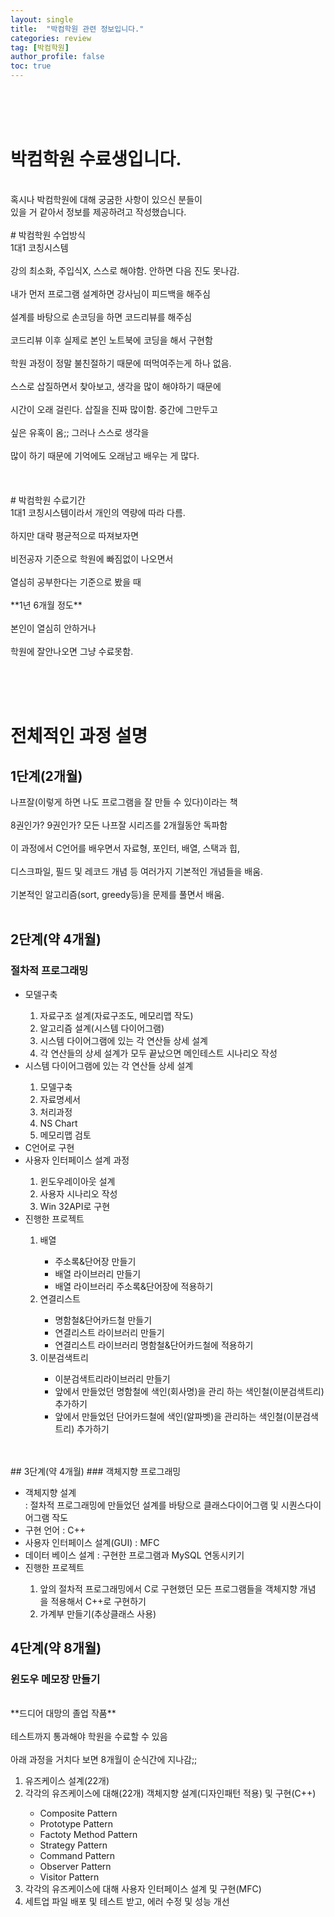 ```yaml
---
layout: single
title:  "박컴학원 관련 정보입니다."
categories: review
tag: [박컴학원]
author_profile: false
toc: true
---
```

<br><br><br>
# 박컴학원 수료생입니다.
<br>
혹시나 박컴학원에 대해 궁굼한 사항이 있으신 분들이<br>
있을 거 같아서 정보를 제공하려고 작성했습니다.
<br><br>
# 박컴학원 수업방식
<br>
1대1 코칭시스템<br><br>
강의 최소화, 주입식X, 스스로 해야함. 안하면 다음 진도 못나감.<br><br>
내가 먼저 프로그램 설계하면 강사님이 피드백을 해주심<br><br>
설계를 바탕으로 손코딩을 하면 코드리뷰를 해주심<br><br>
코드리뷰 이후 실제로 본인 노트북에 코딩을 해서 구현함<br><br>
학원 과정이 정말 불친절하기 때문에 떠먹여주는게 하나 없음.<br><br>
스스로 삽질하면서 찾아보고, 생각을 많이 해야하기 때문에<br><br>
시간이 오래 걸린다. 삽질을 진짜 많이함. 중간에 그만두고<br><br>
싶은 유혹이 옴;; 그러나 스스로 생각을<br><br>
많이 하기 때문에 기억에도 오래남고 배우는 게 많다.<br><br>
<br><br>
# 박컴학원 수료기간
<br>
1대1 코칭시스템이라서 개인의 역량에 따라 다름.<br><br>
하지만 대략 평균적으로 따져보자면<br><br>
비전공자 기준으로 학원에 빠짐없이 나오면서<br><br>
열심히 공부한다는 기준으로 봤을 때<br><br>
**1년 6개월 정도**<br><br>
본인이 열심히 안하거나<br><br>
학원에 잘안나오면 그냥 수료못함.<br><br>

<br><br>
# 전체적인 과정 설명
## 1단계(2개월)
나프잘(이렇게 하면 나도 프로그램을 잘 만들 수 있다)이라는 책<br><br>
8권인가? 9권인가? 모든 나프잘 시리즈를 2개월동안 독파함<br><br>
이 과정에서 C언어를 배우면서 자료형, 포인터, 배열, 스택과 힙,<br><br>
디스크파일, 필드 및 레코드 개념 등 여러가지 기본적인 개념들을 배움.<br><br>
기본적인 알고리즘(sort, greedy등)을 문제를 풀면서 배움.
<br><br>
## 2단계(약 4개월)
###  절차적 프로그래밍
<ul>
<li>모델구축</li>
<ol>
<li>자료구조 설계(자료구조도, 메모리맵 작도)</li>
<li>알고리즘 설계(시스템 다이어그램)</li>
<li>시스템 다이어그램에 있는 각 연산들 상세 설계</li>
<li>각 연산들의 상세 설계가 모두 끝났으면 메인테스트 시나리오 작성</li>
</ol>
<li>시스템 다이어그램에 있는 각 연산들 상세 설계</li>
<ol>
<li>모델구축</li>
<li>자료명세서</li>
<li>처리과정</li>
<li>NS Chart</li>
<li>메모리맵 검토</li>
</ol>
<li>C언어로 구현</li>
<li>사용자 인터페이스 설계 과정</li>
<ol>
<li>윈도우레이아웃 설계</li>
<li>사용자 시나리오 작성</li>
<li>Win 32API로 구현</li>
</ol>
<li>진행한 프로젝트</li>
<ol>
<li>배열</li>
<ul>
<li>주소록&단어장 만들기</li>
<li>배열 라이브러리 만들기</li>
<li>배열 라이브러리 주소록&단어장에 적용하기</li>
</ul>
<li>연결리스트</li>
<ul>
<li>명함철&단어카드철 만들기</li>
<li>연결리스트 라이브러리 만들기</li>
<li>연결리스트 라이브러리 명함철&단어카드철에 적용하기</li>
</ul>
<li>이분검색트리</li>
<ul>
<li>이분검색트리라이브러리 만들기</li>
<li>앞에서 만들었던 명함철에 색인(회사명)을 관리
하는 색인철(이분검색트리) 추가하기</li>
<li>앞에서 만들었던 단어카드철에 색인(알파벳)을
 관리하는 색인철(이분검색트리) 추가하기</li>
</ul>
</ol>
</ul>
<br><br>
## 3단계(약 4개월)
### 객체지향 프로그래밍
<ul>
<li>객체지향 설계</li>
: 절차적 프로그래밍에 만들었던 설계를 바탕으로 클래스다이어그램 및 시퀀스다이
어그램 작도
<li>구현 언어 : C++</li>
<li>사용자 인터페이스 설계(GUI) : MFC</li>
<li>데이터 베이스 설계 : 구현한 프로그램과 MySQL 연동시키기</li>
<li>진행한 프로젝트</li>
<ol>
<li>앞의 절차적 프로그래밍에서 C로 구현했던 모든 프로그램들을 객체지향 개념
을 적용해서 C++로 구현하기</li>
<li>가계부 만들기(추상클래스 사용)</li>
</ol>
 </ul>

## 4단계(약 8개월)
### 윈도우 메모장 만들기
<br>
**드디어 대망의 졸업 작품**
<br><br>
테스트까지 통과해야 학원을 수료할 수 있음
<br><br>
아래 과정을 거치다 보면 8개월이 순식간에 지나감;;
<ol>
<li>유즈케이스 설계(22개)</li>
<li>각각의 유즈케이스에 대해(22개) 객체지향 설계(디자인패턴 적용) 및 구현(C++)</li>
<ul>
<li>Composite Pattern</li>
<li>Prototype Pattern</li>
<li>Factoty Method Pattern</li>
<li>Strategy Pattern</li>
<li>Command Pattern</li>
<li>Observer Pattern</li>
<li>Visitor Pattern</li>
</ul>
<li>각각의 유즈케이스에 대해 사용자 인터페이스 설계 및 구현(MFC)</li>
<li>세트업 파일 배포 및 테스트 받고, 에러 수정 및 성능 개선</li>
</ol>